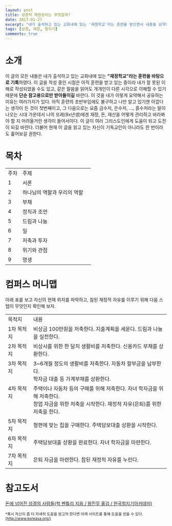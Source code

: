 ```yaml
---
layout: post
title: 성경적 재정관리는 무엇일까?
date: 2017-01-27
excerpt: "내가 출석하고 있는 교회내에 있는 '재정학교'라는 훈련을 받으면서 내용을 요약하였다."
tags: [성경, 재정, 청지기]
comments: true
---
```


# 소개
이 글의 모든 내용은 내가 출석하고 있는 교회내에 있는 **"재정학교"라는 훈련을 바탕으로 기록**하였다. 이 글을 작성 중인 시점은 아직 훈련을 받고 있는 중이라
내가 잘 못된 이해로 작성되었을 수도 있고, 같은 말씀을 읽어도 개개인이 다른 시각으로 이해할 수 있기 때문에 **단순 참고용으로만 받아들이길** 바란다. 이 것을
내가 이렇게 요약해서 공유하는 이유는 여러가지가 있다. 아직 훈련의 초반부임에도 불구하고 나만 알고 있기엔 아깝다는 생각이 든 것이 첫번째이고, 그 다음으로는 요즘
금수저, 은수저, ..., 흙수저라는 말이 나오는 시대 가운데서 나의 또래(9x년생)에겐 재정, 돈, 재산을 어떻게 관리하고 바라봐야 할 지 어려울거란 생각이 들어서이다. 이 글이
여러 그리스도인에게 도움이 되고 도전이 되길 바란다. 더불어 현재 이 글을 읽고 있는 자신이 기독교인이 아니라도 한 번이라도 훑어보길 권한다.

# 목차
<table>
    <tr>
        <td>주차</td>
        <td>주제</td>
    </tr>
    <tr>
        <td>1</td>
        <td>서론</td>
    </tr>
    <tr>
        <td>2</td>
        <td>하나님의 역할과 우리의 역할</td>
        <td></td>
    </tr>
    <tr>
        <td>3</td>
        <td>부채</td>
        <td></td>
    </tr>
    <tr>
        <td>4</td>
        <td>정직과 조언</td>
        <td></td>
    </tr>
    <tr>
        <td>5</td>
        <td>드림과 나눔</td>
        <td></td>
    </tr>
    <tr>
        <td>6</td>
        <td>일</td>
        <td></td>
    </tr>
    <tr>
        <td>7</td>
        <td>저축과 투자</td>
        <td></td>
    </tr>
    <tr>
        <td>8</td>
        <td>위기와 관점</td>
        <td></td>
    </tr>
    <tr>
        <td>9</td>
        <td>영생</td>
        <td></td>
    </tr>
</table>

# 컴퍼스 머니맵
아래 표를 보고 자신의 현재 위치를 파악하고, 참된 재정적 자유를 이루기 위해 다음 스텝이 무엇인지 확인해 보자.
<table>
    <tr>
        <td>목적지</td>
        <td colspan="3">내용</td>
    </tr>
    <tr>
        <td>1차 목적지</td>
        <td colspan="3">비상금 100만원을 저축한다. 지출계획을 세운다. 드림과 나눔을 실천한다.</td>
    </tr>
    <tr>
        <td>2차 목적지</td>
        <td colspan="3">비상시를 위한 한 달치 생활비를 저축한다. 신용카드 부채를 상환한다.</td>
    </tr>
    <tr>
        <td valign="top">3차 목적지</td>
        <td colspan="3">
            3~6개월 정도의 생활비를 저축한다. 자동차 할부금을 납부한다. <br>
            학자금 대출 등 가계부채를 상환한다.
        </td>
    </tr>    
    <tr>
        <td valign="top">4차 목적지</td>
        <td colspan="3">
            주택이나 자동차 등의 구매를 위해 저축한다. 자녀 학자금을 위해 저축한다.<br>
            창업 자금을 위한 저축을 시작한다. 재정적 자유(은퇴)를 위한 저축을 한다.
        </td>
    </tr>        
    <tr>
        <td>5차 목적지</td>
        <td colspan="3">형편에 맞는 집을 구매한다. 주택담보대출 상환을 시작한다.</td>
    </tr>            
    <tr>
        <td>6차 목적지</td>
        <td colspan="3">주택담보대출 상환을 완료한다. 자녀 학자금을 마련한다.</td>
    </tr>
    <tr>
        <td>7차 목적지</td>
        <td colspan="3">은퇴 자금을 마련한다. 참된 재정적 자유를 누린다.</td>
    </tr>
</table>

# 참고도서
<a href="https://goo.gl/kFHJVT" target="_blank">돈에 넘어진 성경의 사람들(척 벤틀리 지음 / 왕진무 옮김 / 한국청지기아카데미)</a>


<small>
*혹시 자신이 좀 더 자세히 도움을 얻고자 한다면 아래 사이트를 통해 도움을 얻을 수 있다. <br>
<a href="http://www.koreasa.org/" target="_blank">(http://www.koreasa.org/)</a>
</small>